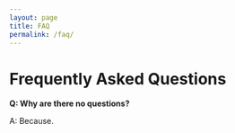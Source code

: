 ```yaml
---
layout: page
title: FAQ
permalink: /faq/
---
```


# Frequently Asked Questions

**Q: Why are there no questions?**

A: Because.

